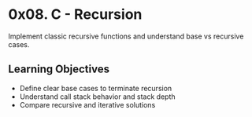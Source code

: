 # 0x08. C - Recursion

Implement classic recursive functions and understand base vs recursive cases.

## Learning Objectives
- Define clear base cases to terminate recursion
- Understand call stack behavior and stack depth
- Compare recursive and iterative solutions
